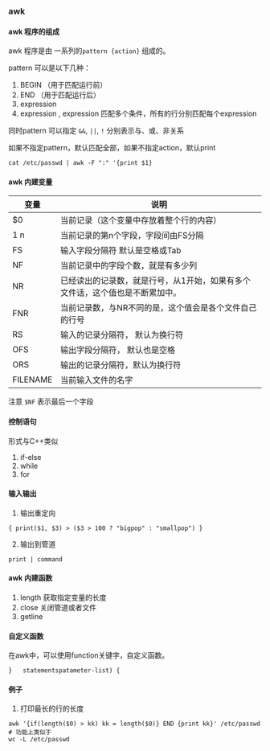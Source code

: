 ### awk

#### awk 程序的组成

awk 程序是由 一系列的`pattern {action}` 组成的。

pattern 可以是以下几种：

1. BEGIN （用于匹配运行前）
2. END   （用于匹配运行后）
3. expression
4. expression , expression 匹配多个条件，所有的行分别匹配每个expression

同时pattern 可以指定 `&&`, `||`, `!` 分别表示与、或、非关系

如果不指定pattern，默认匹配全部，如果不指定action，默认print

```
cat /etc/passwd | awk -F ":" '{print $1}
```

#### awk 内建变量

| 变量 | 说明|
|------|----|
|$0	| 当前记录（这个变量中存放着整个行的内容）|
|$1~$n	|当前记录的第n个字段，字段间由FS分隔 |
|FS	| 输入字段分隔符 默认是空格或Tab |
|NF	| 当前记录中的字段个数，就是有多少列 |
|NR	| 已经读出的记录数，就是行号，从1开始，如果有多个文件话，这个值也是不断累加中。|
|FNR | 当前记录数，与NR不同的是，这个值会是各个文件自己的行号 |
|RS	| 输入的记录分隔符， 默认为换行符 |
|OFS | 输出字段分隔符， 默认也是空格 |
|ORS | 输出的记录分隔符，默认为换行符 |
|FILENAME | 当前输入文件的名字 |

注意 `$NF` 表示最后一个字段

#### 控制语句

形式与C++类似

1. if-else
2. while
3. for


#### 输入输出

1. 输出重定向
```
{ print($1, $3) > ($3 > 100 ? "bigpop" : "smallpop") }
```
2. 输出到管道
```
print | command
```

#### awk 内建函数

1. length 获取指定变量的长度
2. close 关闭管道或者文件
3. getline


#### 自定义函数

在awk中，可以使用function关键字，自定义函数。

```
}   statementspatameter-list) {
```

#### 例子

1. 打印最长的行的长度
```
awk '{if(length($0) > kk) kk = length($0)} END {print kk}' /etc/passwd
# 功能上类似于
wc -L /etc/passwd
```